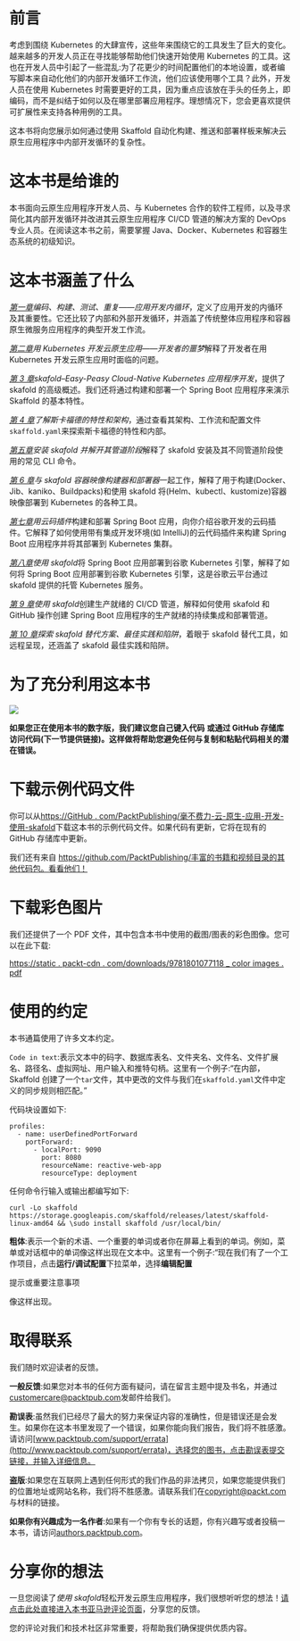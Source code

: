 # 前言

考虑到围绕 Kubernetes 的大肆宣传，这些年来围绕它的工具发生了巨大的变化。越来越多的开发人员正在寻找能够帮助他们快速开始使用 Kubernetes 的工具。这也在开发人员中引起了一些混乱:为了花更少的时间配置他们的本地设置，或者编写脚本来自动化他们的内部开发循环工作流，他们应该使用哪个工具？此外，开发人员在使用 Kubernetes 时需要更好的工具，因为重点应该放在手头的任务上，即编码，而不是纠结于如何以及在哪里部署应用程序。理想情况下，您会更喜欢提供可扩展性来支持各种用例的工具。

这本书将向您展示如何通过使用 Skaffold 自动化构建、推送和部署样板来解决云原生应用程序中内部开发循环的复杂性。

# 这本书是给谁的

本书面向云原生应用程序开发人员、与 Kubernetes 合作的软件工程师，以及寻求简化其内部开发循环并改进其云原生应用程序 CI/CD 管道的解决方案的 DevOps 专业人员。在阅读这本书之前，需要掌握 Java、Docker、Kubernetes 和容器生态系统的初级知识。

# 这本书涵盖了什么

[*第一章*](01.html#_idTextAnchor015)*编码、构建、测试、重复——应用开发内循环*，定义了应用开发的内循环及其重要性。它还比较了内部和外部开发循环，并涵盖了传统整体应用程序和容器原生微服务应用程序的典型开发工作流。

[*第二章*](02.html#_idTextAnchor026)*用 Kubernetes 开发云原生应用——开发者的噩梦*解释了开发者在用 Kubernetes 开发云原生应用时面临的问题。

[*第 3 章*](03.html#_idTextAnchor034)*skafold–Easy-Peasy Cloud-Native Kubernetes 应用程序开发*，提供了 skafold 的高级概述。我们还将通过构建和部署一个 Spring Boot 应用程序来演示 Skaffold 的基本特性。

[*第 4 章*](04.html#_idTextAnchor044)*了解斯卡福德的特性和架构*，通过查看其架构、工作流和配置文件`skaffold.yaml`来探索斯卡福德的特性和内部。

[*第五章*](05.html#_idTextAnchor052)*安装 skafold 并解开其管道阶段*解释了 skafold 安装及其不同管道阶段使用的常见 CLI 命令。

[*第 6 章*](06.html#_idTextAnchor074)*与 skafold 容器映像构建器和部署器*一起工作，解释了用于构建(Docker、Jib、kaniko、Buildpacks)和使用 skafold 将(Helm、kubectl、kustomize)容器映像部署到 Kubernetes 的各种工具。

[*第七章*](07.html#_idTextAnchor092)*用云码插件*构建和部署 Spring Boot 应用，向你介绍谷歌开发的云码插件。它解释了如何使用带有集成开发环境(如 IntelliJ)的云代码插件来构建 Spring Boot 应用程序并将其部署到 Kubernetes 集群。

[*第八章*](08.html#_idTextAnchor099)*使用 skafold*将 Spring Boot 应用部署到谷歌 Kubernetes 引擎，解释了如何将 Spring Boot 应用部署到谷歌 Kubernetes 引擎，这是谷歌云平台通过 skafold 提供的托管 Kubernetes 服务。

[*第 9 章*](09.html#_idTextAnchor116)*使用 skafold*创建生产就绪的 CI/CD 管道，解释如何使用 skafold 和 GitHub 操作创建 Spring Boot 应用程序的生产就绪的持续集成和部署管道。

[*第 10 章*](10.html#_idTextAnchor129)*探索 skafold 替代方案、最佳实践和陷阱*，着眼于 skafold 替代工具，如远程呈现，还涵盖了 skafold 最佳实践和陷阱。

# 为了充分利用这本书

![](image/B17385_Preface_table1.jpg)

**如果您正在使用本书的数字版，我们建议您自己键入代码** **或通过 GitHub 存储库访问代码(下一节提供链接)。这样做将帮助您避免任何与复制和粘贴代码相关的潜在错误。**

# 下载示例代码文件

你可以从[https://GitHub . com/PacktPublishing/毫不费力-云-原生-应用-开发-使用-skafold](https://github.com/PacktPublishing/Effortless-Cloud-Native-App-Development-Using-Skaffold)下载这本书的示例代码文件。如果代码有更新，它将在现有的 GitHub 存储库中更新。

我们还有来自 https://github.com/PacktPublishing/丰富的书籍和视频目录的其他代码包。看看他们！

# 下载彩色图片

我们还提供了一个 PDF 文件，其中包含本书中使用的截图/图表的彩色图像。您可以在此下载:

[https://static . packt-cdn . com/downloads/9781801077118 _ color images . pdf](https://static.packt-cdn.com/downloads/9781801077118_ColorImages.pdf)

# 使用的约定

本书通篇使用了许多文本约定。

`Code in text`:表示文本中的码字、数据库表名、文件夹名、文件名、文件扩展名、路径名、虚拟网址、用户输入和推特句柄。这里有一个例子:“在内部，Skaffold 创建了一个`tar`文件，其中更改的文件与我们在`skaffold.yaml`文件中定义的同步规则相匹配。”

代码块设置如下:

```
profiles:
  - name: userDefinedPortForward
    portForward:
      - localPort: 9090
        port: 8080
        resourceName: reactive-web-app
        resourceType: deployment
```

任何命令行输入或输出都编写如下:

```
curl -Lo skaffold https://storage.googleapis.com/skaffold/releases/latest/skaffold-linux-amd64 && \sudo install skaffold /usr/local/bin/
```

**粗体**:表示一个新的术语、一个重要的单词或者你在屏幕上看到的单词。例如，菜单或对话框中的单词像这样出现在文本中。这里有一个例子:“现在我们有了一个工作项目，点击**运行/调试配置**下拉菜单，选择**编辑配置**

提示或重要注意事项

像这样出现。

# 取得联系

我们随时欢迎读者的反馈。

**一般反馈**:如果您对本书的任何方面有疑问，请在留言主题中提及书名，并通过[customercare@packtpub.com](http://customercare@packtpub.com)发邮件给我们。

**勘误表**:虽然我们已经尽了最大的努力来保证内容的准确性，但是错误还是会发生。如果你在这本书里发现了一个错误，如果你能向我们报告，我们将不胜感激。请访问[www.packtpub.com/support/errata](http://www.packtpub.com/support/errata)，选择您的图书，点击勘误表提交链接，并输入详细信息。

**盗版**:如果您在互联网上遇到任何形式的我们作品的非法拷贝，如果您能提供我们的位置地址或网站名称，我们将不胜感激。请联系我们在[copyright@packt.com](http://copyright@packt.com)与材料的链接。

**如果你有兴趣成为一名作者**:如果有一个你有专长的话题，你有兴趣写或者投稿一本书，请访问[authors.packtpub.com](http://authors.packtpub.com)。

# 分享你的想法

一旦您阅读了*使用 skafold*轻松开发云原生应用程序，我们很想听听您的想法！[请点击此处直接进入本书亚马逊评论页面](https://packt.link/r/1801077118)，分享您的反馈。

您的评论对我们和技术社区非常重要，将帮助我们确保提供优质内容。